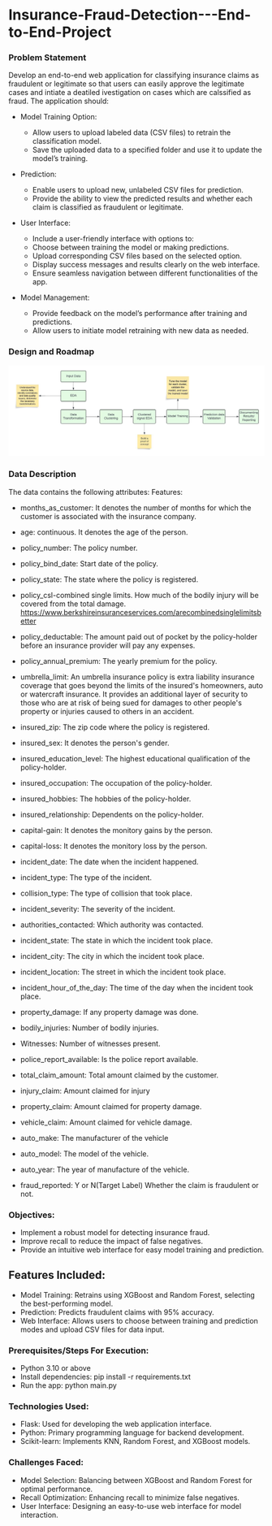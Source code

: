 # Insurance-Fraud-Detection---End-to-End-Project

### Problem Statement

Develop an end-to-end web application for classifying insurance claims as fraudulent or legitimate so that users can easily approve the legitimate cases and intiate a deatiled ivestigation on cases which are calssified as fraud. The application should:

- Model Training Option:
  - Allow users to upload labeled data (CSV files) to retrain the classification model.
  - Save the uploaded data to a specified folder and use it to update the model’s training.
- Prediction:
  - Enable users to upload new, unlabeled CSV files for prediction.
  - Provide the ability to view the predicted results and whether each claim is classified as fraudulent or legitimate.
- User Interface:
  - Include a user-friendly interface with options to:
  - Choose between training the model or making predictions.
  - Upload corresponding CSV files based on the selected option.
  - Display success messages and results clearly on the web interface.
  - Ensure seamless navigation between different functionalities of the app.

- Model Management:
  - Provide feedback on the model’s performance after training and predictions.
  - Allow users to initiate model retraining with new data as needed.
### Design and Roadmap
![alt text](<Road Map.jpeg>)

### Data Description
The data contains the following attributes:
Features:
- months_as_customer: It denotes the number of months for which the customer is associated with the insurance company.
- age: continuous. It denotes the age of the person.
- policy_number: The policy number.
- policy_bind_date: Start date of the policy.
- policy_state: The state where the policy is registered.
- policy_csl-combined single limits. How much of the bodily injury will be covered from the total damage.
https://www.berkshireinsuranceservices.com/arecombinedsinglelimitsbetter  
- policy_deductable: The amount paid out of pocket by the policy-holder before an insurance provider will pay any expenses.
- policy_annual_premium: The yearly premium for the policy.
- umbrella_limit: An umbrella insurance policy is extra liability insurance coverage that goes beyond the limits of the insured's homeowners, auto or watercraft insurance. It provides an additional layer of security to those who are at risk of being sued for damages to other people's property or injuries caused to others in an accident.
- insured_zip: The zip code where the policy is registered.
- insured_sex: It denotes the person's gender.
- insured_education_level: The highest educational qualification of the policy-holder.
- insured_occupation: The occupation of the policy-holder.
- insured_hobbies: The hobbies of the policy-holder.
- insured_relationship: Dependents on the policy-holder.
- capital-gain: It denotes the monitory gains by the person.
- capital-loss: It denotes the monitory loss by the person.
- incident_date: The date when the incident happened.
- incident_type: The type of the incident.
- collision_type: The type of collision that took place.
- incident_severity: The severity of the incident.
- authorities_contacted: Which authority was contacted.
- incident_state: The state in which the incident took place.
- incident_city: The city in which the incident took place. 
- incident_location: The street in which the incident took place.
- incident_hour_of_the_day: The time of the day when the incident took place.
- property_damage: If any property damage was done.
- bodily_injuries: Number of bodily injuries.
- Witnesses: Number of witnesses present.
- police_report_available: Is the police report available.
- total_claim_amount: Total amount claimed by the customer.
- injury_claim: Amount claimed for injury
- property_claim: Amount claimed for property damage.
- vehicle_claim: Amount claimed for vehicle damage.
- auto_make: The manufacturer of the vehicle
- auto_model: The model of the vehicle. 
- auto_year: The year of manufacture of the vehicle. 

- fraud_reported:  Y or N(Target Label)
Whether the claim is fraudulent or not.
### Objectives:
- Implement a robust model for detecting insurance fraud.
- Improve recall to reduce the impact of false negatives.
- Provide an intuitive web interface for easy model training and prediction.
## Features Included:
- Model Training: Retrains using XGBoost and Random Forest, selecting the best-performing model.
- Prediction: Predicts fraudulent claims with 95% accuracy.
- Web Interface: Allows users to choose between training and prediction modes and upload CSV files for data input.
### Prerequisites/Steps For Execution:
- Python 3.10 or above
- Install dependencies: pip install -r requirements.txt
- Run the app: python main.py
### Technologies Used:
- Flask: Used for developing the web application interface.
- Python: Primary programming language for backend development.
- Scikit-learn: Implements KNN, Random Forest, and XGBoost models.

### Challenges Faced:
- Model Selection: Balancing between XGBoost and Random Forest for optimal performance.
- Recall Optimization: Enhancing recall to minimize false negatives.
- User Interface: Designing an easy-to-use web interface for model interaction.



